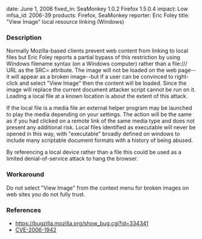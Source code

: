 date: June 1, 2006
fixed_in: SeaMonkey 1.0.2
          Firefox 1.5.0.4
impact: Low
mfsa_id: 2006-39
products: Firefox, SeaMonkey
reporter: Eric Foley
title: "View Image" local resource linking (Windows)

<h3>Description</h3>

<p>Normally Mozilla-based clients prevent web content from linking to local files
but Eric Foley reports a partial bypass of this restriction by using Windows
filename syntax (on a Windows computer) rather than a file:/// URL as the
SRC= attribute. The image will not be loaded on the web page--it will appear as
a broken image--but if a user can be convinced to right-click and select
"View Image" then the content will be loaded. Since the image will replace
the current document attacker script cannot be run on it. Loading a local
file at a known location is about the extent of this attack.</p>

<p>If the local file is a media file an external helper program may be launched
to play the media depending on your settings. The action will be the same
as if you had clicked on a remote link of the same media type and does not
present any additional risk. Local files identified as executable will
never be opened in this way, with "executable" broadly
defined on windows to include many scriptable document formats with a history
of being abused.</p>

<p>By referencing a local device rather than a file this could be used
as a limited denial-of-service attack to hang the browser.</p>

<h3>Workaround</h3>

<p>Do not select "View Image" from the context menu for broken images on
web sites you do not fully trust.</p>

<h3>References</h3>

<ul>
<li><a href="https://bugzilla.mozilla.org/show_bug.cgi?id=334341">
https://bugzilla.mozilla.org/show_bug.cgi?id=334341</a></li>
<li><a class="ex-ref" href="http://cve.mitre.org/cgi-bin/cvename.cgi?name=CVE-2006-1942">
CVE-2006-1942</a></li>
</ul>



